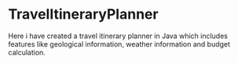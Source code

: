 # TravelItineraryPlanner
Here i have created a travel itinerary planner in Java which includes features like geological information, weather information and budget calculation.
